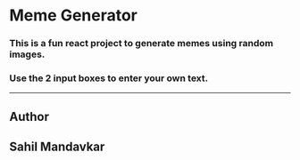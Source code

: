 # Meme Generator

### This is a fun react project to generate memes using random images.

### Use the 2 input boxes to enter your own text.

---
## Author
## Sahil Mandavkar